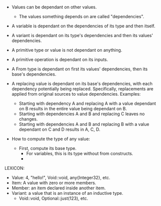 - Values can be dependant on other values.
  - The values something depends on are called "dependencies".
- A variable is dependant on the dependencies of its type and then itself.
- A variant is dependant on its type's dependencies and then its values' dependencies.
- A primitive type or value is not dependant on anything.
- A primitive operation is dependant on its inputs.
- A From type is dependant on first its values' dependencies, then its base's
  dependencies.
- A replacing value is dependant on its base's dependencies, with each
  dependency potentially being replaced. Specifically, replacements are applied
  from original sources to value dependencies. Examples:
    - Starting with dependency A and replacing A with a value dependant on B
      results in the entire value being dependant on B.
    - Starting with dependencies A and B and replacing C leaves no changes.
    - Starting with dependencies A and B and replacing B with a value dependant
      on C and D results in A, C, D.

- How to compute the type of any value:
  - First, compute its base type.
    - For variables, this is its type without from constructs.
    - 


LEXICON:
- Value: 4, "hello!", Void::void, any{Integer32}, etc.
- Item: A value with zero or more members.
- Member: an item declared inside another item.
- Variant: a value that is an instance of an inductive type.
  - Void::void, Optional::just(123), etc.